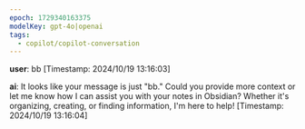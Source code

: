 ```yaml
---
epoch: 1729340163375
modelKey: gpt-4o|openai
tags:
  - copilot/copilot-conversation
---
```


**user**: bb
[Timestamp: 2024/10/19 13:16:03]

**ai**: It looks like your message is just "bb." Could you provide more context or let me know how I can assist you with your notes in Obsidian? Whether it's organizing, creating, or finding information, I'm here to help!
[Timestamp: 2024/10/19 13:16:04]
